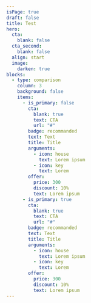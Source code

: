 ```yaml
---
isPage: true
draft: false
title: Test
hero:
  cta:
    blank: false
  cta_second:
    blank: false
  align: start
  image:
    darken: true
blocks:
  - type: comparison
    column: 3
    background: false
    items:
      - is_primary: false
        cta:
          blank: true
          text: CTA
          url: "#"
        badge: recommanded
        text: Text
        title: Title
        arguments:
          - icon: house
            text: Lorem ipsum
          - icon: key
            text: Lorem
        offer:
          price: 300
          discount: 10%
          text: Lorem ipsum
      - is_primary: true
        cta:
          blank: true
          text: CTA
          url: "#"
        badge: recommanded
        text: Text
        title: Title
        arguments:
          - icon: house
            text: Lorem ipsum
          - icon: key
            text: Lorem
        offer:
          price: 300
          discount: 10%
          text: Lorem ipsum
---
```

